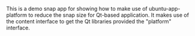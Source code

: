 This is a demo snap app for showing how to make use of ubuntu-app-platform to reduce the snap size for Qt-based application. It makes use of the content interface to get the Qt libraries provided the "platform" interface.
